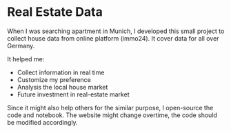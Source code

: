 # Real Estate Data

When I was searching apartment in Munich, I developed this small project to collect house data from online platform (immo24). It cover data for all over Germany.

It helped me:
- Collect information in real time
- Customize my preference
- Analysis the local house market
- Future investment in real-estate market

Since it might also help others for the similar purpose, I open-source the code and notebook. The website might change overtime, the code should be modified accordingly.
